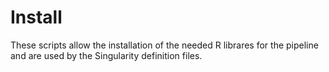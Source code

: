 
# Install

These scripts allow the installation of the needed R librares for the pipeline and are used by the Singularity definition files.



